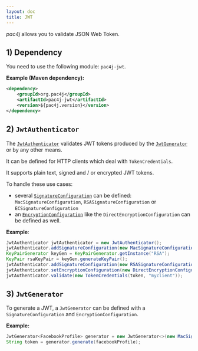 ```yaml
---
layout: doc
title: JWT
---
```


*pac4j* allows you to validate JSON Web Token.

## 1) Dependency

You need to use the following module: `pac4j-jwt`.

**Example (Maven dependency):**

```xml
<dependency>
    <groupId>org.pac4j</groupId>
    <artifactId>pac4j-jwt</artifactId>
    <version>${pac4j.version}</version>
</dependency>
```

## 2) `JwtAuthenticator`

The [`JwtAuthenticator`](https://github.com/pac4j/pac4j/blob/master/pac4j-jwt/src/main/java/org/pac4j/jwt/credentials/authenticator/JwtAuthenticator.java) validates JWT tokens produced by the [`JwtGenerator`](https://github.com/pac4j/pac4j/blob/master/pac4j-jwt/src/main/java/org/pac4j/jwt/profile/JwtGenerator.java) or by any other means.

It can be defined for HTTP clients which deal with `TokenCredentials`.

It supports plain text, signed and / or encrypted JWT tokens.

To handle these use cases:

- several [`SignatureConfiguration`](https://github.com/pac4j/pac4j/blob/master/pac4j-jwt/src/main/java/org/pac4j/jwt/config/SignatureConfiguration.java) can be defined: `MacSignatureConfiguration`, `RSASignatureConfiguration` or `ECSignatureConfiguration` 
- an [`EncryptionConfiguration`](https://github.com/pac4j/pac4j/blob/master/pac4j-jwt/src/main/java/org/pac4j/jwt/config/EncryptionConfiguration.java) like the `DirectEncryptionConfiguration` can be defined as well.

**Example**:

```java
JwtAuthenticator jwtAuthenticator = new JwtAuthenticator();
jwtAuthenticator.addSignatureConfiguration(new MacSignatureConfiguration(KEY2));
KeyPairGenerator keyGen = KeyPairGenerator.getInstance("RSA");
KeyPair rsaKeyPair = keyGen.generateKeyPair();
jwtAuthenticator.addSignatureConfiguration(new RSASignatureConfiguration(rsaKeyPair));
jwtAuthenticator.setEncryptionConfiguration(new DirectEncryptionConfiguration(SECRET));
jwtAuthenticator.validate(new TokenCredentials(token, "myclient"));
```

## 3) `JwtGenerator`

To generate a JWT, a `JwtGenerator` can be defined with a `SignatureConfiguration` and `EncryptionConfiguration`.

**Example:**

```java
JwtGenerator<FacebookProfile> generator = new JwtGenerator<>(new MacSignatureConfiguration(SECRET), new DirectEncryptionConfiguration(SECRET));
String token = generator.generate(facebookProfile);
```

